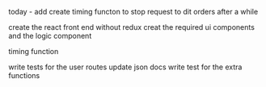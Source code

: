 <!-- 14 add time function to make order uneditable to users after a certian perioid of time
15 use front end to demacate a users orders after a perioid of time -->



today - add create timing functon to stop request to dit orders after a while

create the react front end without redux
creat the required ui components and the logic component 


 timing function
 
write tests for the user routes
update json docs
write test for the extra functions


 